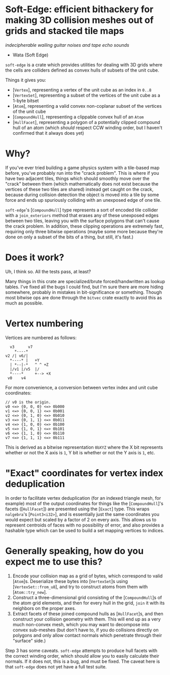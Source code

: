 # Soft-Edge: efficient bithackery for making 3D collision meshes out of grids and stacked tile maps

*indecipherable wailing guitar noises and tape echo sounds*
- Wata (Soft Edge)

`soft-edge` is a crate which provides utilities for dealing with 3D grids where the cells are
colliders defined as convex hulls of subsets of the unit cube.

Things it gives you:
- [`Vertex`], representing a vertex of the unit cube as an index in `0..8`
- [`VertexSet`], representing a subset of the vertices of the unit cube as a 1-byte bitset
- [`Atom`], representing a valid convex non-coplanar subset of the vertices of the unit cube
- [`CompoundHull`], representing a clippable convex hull of an `Atom`
- [`HullFacet`], representing a polygon of a potentially clipped compound hull of an atom (which
  *should* respect CCW winding order, but I haven't confirmed that it always does yet)

# Why?

If you've ever tried building a game physics system with a tile-based map before, you've
probably run into the "crack problem". This is where if you have two adjacent tiles, things
which should smoothly move over the "crack" between them (which mathematically does not exist
because the vertices of these two tiles are shared) instead get caught on the crack, because
during collision detection the object is moved into a tile by some force and ends up spuriously
colliding with an unexposed edge of one tile.

`soft-edge`'s [`CompoundHull`] type represents a sort of encoded tile collider with a
`join_exteriors` method that erases any of these unexposed edges between two tiles, leaving you
with the surface polygons that can't cause the crack problem. In addition, these clipping
operations are extremely fast, requiring only three bitwise operations (maybe some more because
they're done on only a subset of the bits of a thing, but still, it's fast.)

# Does it work?

Uh, I think so. All the tests pass, at least?

Many things in this crate are specialized/brute forced/handwritten as lookup tables. I've fixed
all the bugs I could find, but I'm sure there are more hiding somewhere, probably in mistakes in
bit-significance or something. Though most bitwise ops are done through the `bitvec` crate
exactly to avoid this as much as possible.

# Vertex numbering

Vertices are numbered as follows:

```
  v3      v7
    *----*
v2 /| v6/|
  *----* |   +Y
  | *--|-*   ^ ^ +Z
  |/v1 |/v5  |/
  *----*     +--> +X
 v0    v4
```

For more convenience, a conversion between vertex index and unit cube coordinates:

```
// v0 is the origin.
v0 <=> {0, 0, 0} <=> 0b000
v1 <=> {0, 0, 1} <=> 0b001
v2 <=> {0, 1, 0} <=> 0b010
v3 <=> {0, 1, 1} <=> 0b011
v4 <=> {1, 0, 0} <=> 0b100
v5 <=> {1, 0, 1} <=> 0b101
v6 <=> {1, 1, 0} <=> 0b110
v7 <=> {1, 1, 1} <=> 0b111
```

This is derived as a bitwise representation `0bXYZ` where the X bit represents whether or not
the X axis is `1`, Y bit is whether or not the Y axis is `1`, etc.

# "Exact" coordinates for vertex index deduplication

In order to facilitate vertex deduplication (for an indexed triangle mesh, for example) most of
the output coordinates for things like the [`CompoundHull`]'s facets ([`HullFacet`]) are
presented using the [`Exact`] type. This wraps `nalgebra`'s [`Point3<i32>`], and is essentially
just the same coordinates you would expect but scaled by a factor of 2 on every axis. This
allows us to represent centroids of faces with no possibility of error, and also provides a
hashable type which can be used to build a set mapping vertices to indices.

# Generally speaking, how do you expect me to use this?

1. Encode your collision map as a grid of bytes, which correspond to valid [`Atom`]s.
   Deserialize these bytes into [`VertexSet`]s using [`VertexSet::from_u8`], and try to
   construct atoms from them with [`Atom::try_new`].
2. Construct a three-dimensional grid consisting of the [`CompoundHull`]s of the atom grid
   elements, and then for every hull in the grid, `join` it with its neighbors on the proper
   axes.
3. Extract facets of these joined compound hulls as [`HullFacet`]s, and then construct your
   collision geometry with them. This will end up as a very much non-convex mesh, which you may
   want to decompose into convex sub-meshes (but don't have to, if you do collisions directly on
   polygons and only allow contact normals which penetrate through their "surface" side.)

Step 3 has some caveats. `soft-edge` attempts to produce hull facets with the correct winding
order, which should allow you to easily calculate their normals. If it does not, this is a bug,
and must be fixed. The caveat here is that `soft-edge` does not yet have a full test suite.


